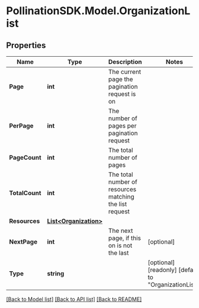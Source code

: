
# PollinationSDK.Model.OrganizationList

## Properties

Name | Type | Description | Notes
------------ | ------------- | ------------- | -------------
**Page** | **int** | The current page the pagination request is on | 
**PerPage** | **int** | The number of pages per pagination request | 
**PageCount** | **int** | The total number of pages | 
**TotalCount** | **int** | The total number of resources matching the list request | 
**Resources** | [**List&lt;Organization&gt;**](Organization.md) |  | 
**NextPage** | **int** | The next page, if this on is not the last | [optional] 
**Type** | **string** |  | [optional] [readonly] [default to "OrganizationList"]

[[Back to Model list]](../README.md#documentation-for-models)
[[Back to API list]](../README.md#documentation-for-api-endpoints)
[[Back to README]](../README.md)


